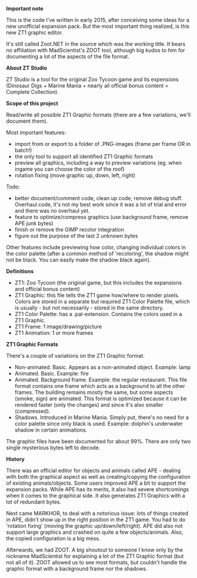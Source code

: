 
**Important note**

This is the code I've written in early 2015, after conceiving some ideas for a new unofficial expansion pack. But the most important thing realized, is this new ZT1 graphic editor.

It's still called Zoot.NET in the source which was the working title. It bears no affiliation with MadScientist's ZOOT tool, although big kudos to him for documenting a lot of the aspects of the file format.


**About ZT Studio**

ZT Studio is a tool for the original Zoo Tycoon game and its expensions (Dinosaur Digs + Marine Mania + nearly all official bonus content = Complete Collection).


**Scope of this project**

Read/write all possible ZT1 Graphic formats (there are a few variations, we'll document them).

Most important features:
* import from or export to a folder of .PNG-images (frame per frame OR in batch!)
* the only tool to support all identified ZT1 Graphic formats
* preview all graphics, including a way to preview variations (eg. when ingame you can choose the color of the roof)
* rotation fixing (move graphic up, down, left, right)

Todo:
* better document/comment code, clean up code, remove debug stuff. Overhaul code, it's not my best work since it was a lot of trial and error and there was no overhaul yet.
* feature to optimize/compress graphics (use background frame, remove APE junk bytes)
* finish or remove the GIMP recolor integration
* figure out the purpose of the last 2 unknown bytes

Other features include previewing how color, changing individual colors in the color palette (after a common method of 'recoloring', the shadow might not be black. You can easily make the shadow black again).

**Definitions**

* ZT1: Zoo Tycoon (the original game, but this includes the expansions and official bonus content)
* ZT1 Graphic: this file tells the ZT1 game how/where to render pixels. Colors are stored in a separate but required ZT1 Color Palette file, which is usually - but not necessarily - stored in the same directory.
* ZT1 Color Palette: has a .pal-extension. Contains the colors used in a ZT1 Graphic.
* ZT1 Frame: 1 image/drawing/picture
* ZT1 Animation: 1 or more frames


**ZT1 Graphic Formats**

There's a couple of variations on the ZT1 Graphic format.
* Non-animated. Basic. Appears as a non-animated object. Example: lamp
* Animated. Basic. Example: fire
* Animated. Background frame. Example: the regular restaurant. This file format contains one frame which acts as a background to all the other frames. The building remains mostly the same, but some aspects (smoke, sign) are animated. This format is optimized because it can be rendered faster (only the changes) and since it's also smaller (compressed).
* Shadows. Introduced in Marine Mania. Simply put, there's no need for a color palette since only black is used. Example: dolphin's underwater shadow in certain animations.

The graphic files have been documented for about 99%. There are only two single mysterious bytes left to decode.




**History**

There was an official editor for objects and animals called APE - dealing with both the graphical aspect as well as creating/copying the configuration of existing animals/objects. Some users improved APE a bit to support the expansion packs. While APE has its merits, it also had severe shortcomings when it comes to the graphical side. It also generates ZT1 Graphics with a lot of redundant bytes. 

Next came MARKHOR, to deal with a notorious issue: lots of things created in APE, didn't show up in the right position in the ZT1 game. You had to do 'rotation fixing' (moving the graphic up/down/left/right). APE did also not support large graphics and crashed on quite a few objects/animals. Also, the copied configuration is a big mess.

Afterwards, we had ZOOT. A big shoutout to someone I know only by the nickname MadScientist for explaining a lot of the ZT1 Graphic format (but not all of it). ZOOT allowed us to see most formats, but couldn't handle the graphic format with a background frame nor the shadows.
